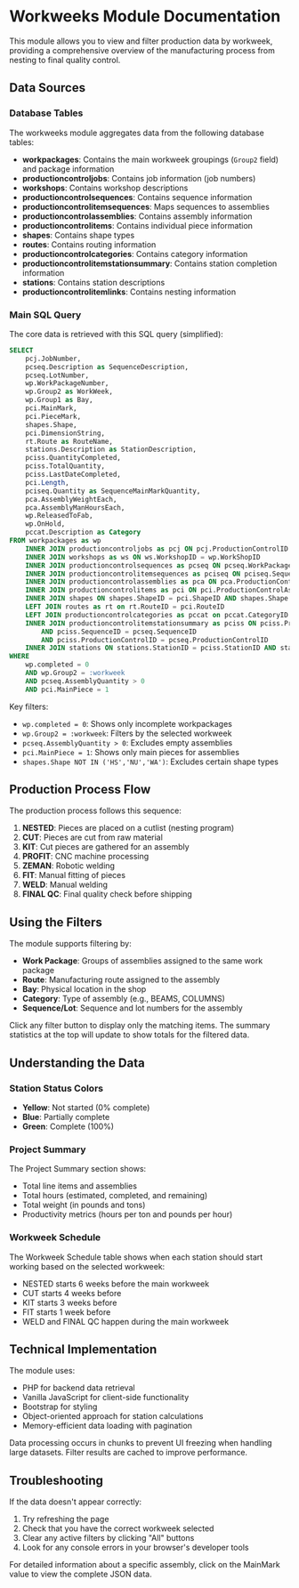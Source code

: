# Workweeks Module Documentation

This module allows you to view and filter production data by workweek, providing a comprehensive overview of the manufacturing process from nesting to final quality control.

## Data Sources

### Database Tables

The workweeks module aggregates data from the following database tables:

* **workpackages**: Contains the main workweek groupings (`Group2` field) and package information
* **productioncontroljobs**: Contains job information (job numbers)
* **workshops**: Contains workshop descriptions
* **productioncontrolsequences**: Contains sequence information
* **productioncontrolitemsequences**: Maps sequences to assemblies
* **productioncontrolassemblies**: Contains assembly information
* **productioncontrolitems**: Contains individual piece information
* **shapes**: Contains shape types
* **routes**: Contains routing information
* **productioncontrolcategories**: Contains category information
* **productioncontrolitemstationsummary**: Contains station completion information
* **stations**: Contains station descriptions
* **productioncontrolitemlinks**: Contains nesting information

### Main SQL Query

The core data is retrieved with this SQL query (simplified):

```sql
SELECT 
    pcj.JobNumber,
    pcseq.Description as SequenceDescription,
    pcseq.LotNumber,
    wp.WorkPackageNumber,
    wp.Group2 as WorkWeek,
    wp.Group1 as Bay,
    pci.MainMark,
    pci.PieceMark,
    shapes.Shape,
    pci.DimensionString,
    rt.Route as RouteName,
    stations.Description as StationDescription,
    pciss.QuantityCompleted,
    pciss.TotalQuantity,
    pciss.LastDateCompleted,
    pci.Length,
    pciseq.Quantity as SequenceMainMarkQuantity,
    pca.AssemblyWeightEach,
    pca.AssemblyManHoursEach,
    wp.ReleasedToFab,
    wp.OnHold,
    pccat.Description as Category
FROM workpackages as wp 
    INNER JOIN productioncontroljobs as pcj ON pcj.ProductionControlID = wp.ProductionControlID
    INNER JOIN workshops as ws ON ws.WorkshopID = wp.WorkShopID
    INNER JOIN productioncontrolsequences as pcseq ON pcseq.WorkPackageID = wp.WorkPackageID AND pcseq.AssemblyQuantity > 0
    INNER JOIN productioncontrolitemsequences as pciseq ON pciseq.SequenceID = pcseq.SequenceID AND pciseq.Quantity > 0
    INNER JOIN productioncontrolassemblies as pca ON pca.ProductionControlAssemblyID = pciseq.ProductionControlAssemblyID
    INNER JOIN productioncontrolitems as pci ON pci.ProductionControlAssemblyID = pca.ProductionControlAssemblyID
    INNER JOIN shapes ON shapes.ShapeID = pci.ShapeID AND shapes.Shape NOT IN ('HS','NU','WA')
    LEFT JOIN routes as rt on rt.RouteID = pci.RouteID
    LEFT JOIN productioncontrolcategories as pccat on pccat.CategoryID = pci.CategoryID
    INNER JOIN productioncontrolitemstationsummary as pciss ON pciss.ProductionControlItemID = pci.ProductionControlItemID 
        AND pciss.SequenceID = pcseq.SequenceID 
        AND pciss.ProductionControlID = pcseq.ProductionControlID
    INNER JOIN stations ON stations.StationID = pciss.StationID AND stations.Description not in ('IFA','IFF','CUT','NESTED')
WHERE 
    wp.completed = 0 
    AND wp.Group2 = :workweek 
    AND pcseq.AssemblyQuantity > 0 
    AND pci.MainPiece = 1
```

Key filters:
* `wp.completed = 0`: Shows only incomplete workpackages
* `wp.Group2 = :workweek`: Filters by the selected workweek
* `pcseq.AssemblyQuantity > 0`: Excludes empty assemblies
* `pci.MainPiece = 1`: Shows only main pieces for assemblies
* `shapes.Shape NOT IN ('HS','NU','WA')`: Excludes certain shape types

## Production Process Flow

The production process follows this sequence:

1. **NESTED**: Pieces are placed on a cutlist (nesting program)
2. **CUT**: Pieces are cut from raw material
3. **KIT**: Cut pieces are gathered for an assembly
4. **PROFIT**: CNC machine processing
5. **ZEMAN**: Robotic welding
6. **FIT**: Manual fitting of pieces
7. **WELD**: Manual welding
8. **FINAL QC**: Final quality check before shipping

## Using the Filters

The module supports filtering by:

* **Work Package**: Groups of assemblies assigned to the same work package
* **Route**: Manufacturing route assigned to the assembly
* **Bay**: Physical location in the shop
* **Category**: Type of assembly (e.g., BEAMS, COLUMNS)
* **Sequence/Lot**: Sequence and lot numbers for the assembly

Click any filter button to display only the matching items. The summary statistics at the top will update to show totals for the filtered data.

## Understanding the Data

### Station Status Colors

* **Yellow**: Not started (0% complete)
* **Blue**: Partially complete
* **Green**: Complete (100%)

### Project Summary

The Project Summary section shows:
* Total line items and assemblies
* Total hours (estimated, completed, and remaining)
* Total weight (in pounds and tons)
* Productivity metrics (hours per ton and pounds per hour)

### Workweek Schedule

The Workweek Schedule table shows when each station should start working based on the selected workweek:
* NESTED starts 6 weeks before the main workweek
* CUT starts 4 weeks before
* KIT starts 3 weeks before
* FIT starts 1 week before
* WELD and FINAL QC happen during the main workweek

## Technical Implementation

The module uses:
* PHP for backend data retrieval
* Vanilla JavaScript for client-side functionality
* Bootstrap for styling
* Object-oriented approach for station calculations
* Memory-efficient data loading with pagination

Data processing occurs in chunks to prevent UI freezing when handling large datasets. Filter results are cached to improve performance.

## Troubleshooting

If the data doesn't appear correctly:
1. Try refreshing the page
2. Check that you have the correct workweek selected
3. Clear any active filters by clicking "All" buttons
4. Look for any console errors in your browser's developer tools

For detailed information about a specific assembly, click on the MainMark value to view the complete JSON data.